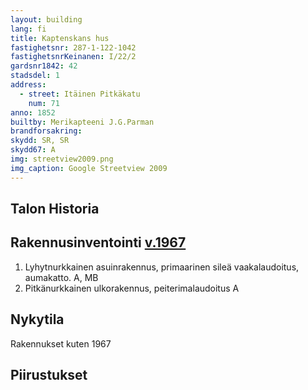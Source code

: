 ```yaml
---
layout: building
lang: fi
title: Kaptenskans hus
fastighetsnr: 287-1-122-1042
fastighetsnrKeinanen: I/22/2
gardsnr1842: 42
stadsdel: 1
address:
  - street: Itäinen Pitkäkatu
    num: 71
anno: 1852
builtby: Merikapteeni J.G.Parman
brandforsakring:
skydd: SR, SR
skydd67: A
img: streetview2009.png
img_caption: Google Streetview 2009
---
```

## Talon Historia


## Rakennusinventointi <a href="/sources/keinanen_karki.pdf">v.1967</a>
1. Lyhytnurkkainen asuinrakennus, primaarinen sileä vaakalaudoitus, aumakatto. A, MB
2. Pitkänurkkainen ulkorakennus, peiterimalaudoitus A

## Nykytila
Rakennukset kuten 1967

## Piirustukset
